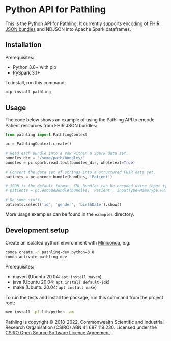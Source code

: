 Python API for Pathling
=======================

This is the Python API for [Pathling](https://pathling.csiro.au). It currently
supports encoding of [FHIR JSON bundles](https://hl7.org/fhir/R4/bundle.html)
and NDJSON into Apache Spark dataframes.

## Installation

Prerequisites:

- Python 3.8+ with pip
- PySpark 3.1+

To install, run this command:

```bash
pip install pathling  
```

## Usage

The code below shows an example of using the Pathling API to encode Patient
resources from FHIR JSON bundles:

```python
from pathling import PathlingContext

pc = PathlingContext.create()

# Read each Bundle into a row within a Spark data set.
bundles_dir = '/some/path/bundles/'
bundles = pc.spark.read.text(bundles_dir, wholetext=True)

# Convert the data set of strings into a structured FHIR data set.
patients = pc.encode_bundle(bundles, 'Patient')

# JSON is the default format, XML Bundles can be encoded using input type.
# patients = pc.encodeBundle(bundles, 'Patient', inputType=MimeType.FHIR_XML)

# Do some stuff.
patients.select('id', 'gender', 'birthDate').show()
```

More usage examples can be found in the `examples` directory.

## Development setup

Create an isolated python environment with
[Miniconda](https://docs.conda.io/en/latest/miniconda.html), e.g:

```bash
conda create -n pathling-dev python=3.8
conda activate pathling-dev
```

Prerequisites:

- maven (Ubuntu 20.04: `apt install maven`)
- java (Ubuntu 20.04: `apt install default-jdk`)
- make (Ubuntu 20.04: `apt install make`)

To run the tests and install the package, run this command from the project
root:

```bash
mvn install -pl lib/python -am
```

Pathling is copyright © 2018-2022, Commonwealth Scientific and Industrial
Research Organisation
(CSIRO) ABN 41 687 119 230. Licensed under
the [CSIRO Open Source Software Licence Agreement](./LICENSE.md).
